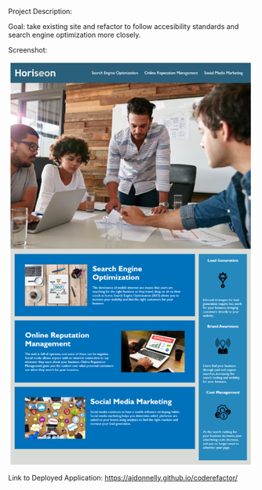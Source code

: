 Project Description: 

Goal: take existing site and refactor to follow accesibility standards and search engine optimization more closely. 

Screenshot: 

![Project Screenshot](/Snapshot.jpg?raw=true)

Link to Deployed Application: https://ajdonnelly.github.io/coderefactor/
